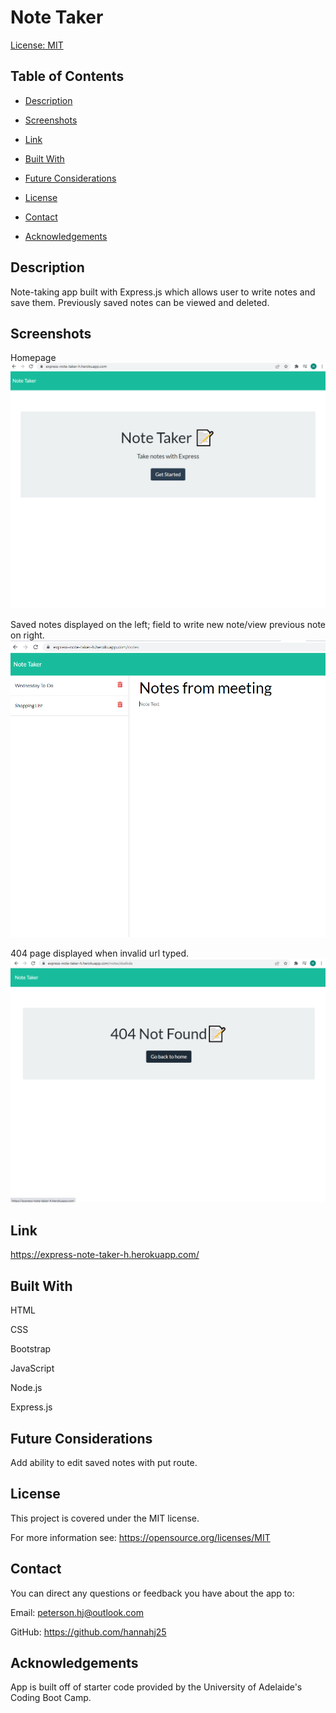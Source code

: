# Note Taker

[License: MIT](https://img.shields.io/badge/License-MIT-yellow.svg)

## Table of Contents

- [Description](#description)

- [Screenshots](#screenshots)

- [Link](#link)

- [Built With](#built-with)

- [Future Considerations](#future-considerations)

- [License](#license)

- [Contact](#contact)

- [Acknowledgements](#acknowledgements)

## Description
Note-taking app built with Express.js which allows user to write notes and save them. Previously saved notes can be viewed and deleted. 

## Screenshots
Homepage
![screenshot-homepage](./assets/screenshot-homepage.png)

Saved notes displayed on the left; field to write new note/view previous note on right.
![screenshot-sample-notes](./assets/screenshot-sample-notes.png)

404 page displayed when invalid url typed.
![screenshot-404-page](./assets/screenshot-404-page.png)

## Link
https://express-note-taker-h.herokuapp.com/

## Built With

HTML

CSS

Bootstrap

JavaScript

Node.js

Express.js

## Future Considerations
Add ability to edit saved notes with put route.

## License
This project is covered under the MIT license.

For more information see: 
https://opensource.org/licenses/MIT

## Contact
You can direct any questions or feedback you have about the app to:

Email: peterson.hj@outlook.com

GitHub: https://github.com/hannahj25

## Acknowledgements
App is built off of starter code provided by the University of Adelaide's Coding Boot Camp. 